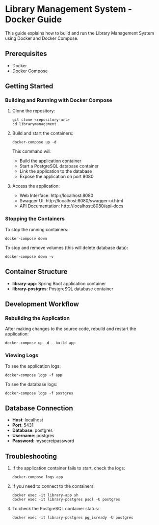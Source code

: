 # Library Management System - Docker Guide

This guide explains how to build and run the Library Management System using Docker and Docker Compose.

## Prerequisites

- Docker
- Docker Compose

## Getting Started

### Building and Running with Docker Compose

1. Clone the repository:
   ```
   git clone <repository-url>
   cd librarymanagement
   ```

2. Build and start the containers:
   ```
   docker-compose up -d
   ```
   
   This command will:
   - Build the application container
   - Start a PostgreSQL database container
   - Link the application to the database
   - Expose the application on port 8080

3. Access the application:
   - Web Interface: http://localhost:8080
   - Swagger UI: http://localhost:8080/swagger-ui.html
   - API Documentation: http://localhost:8080/api-docs

### Stopping the Containers

To stop the running containers:
```
docker-compose down
```

To stop and remove volumes (this will delete database data):
```
docker-compose down -v
```

## Container Structure

- **library-app**: Spring Boot application container
- **library-postgres**: PostgreSQL database container

## Development Workflow

### Rebuilding the Application

After making changes to the source code, rebuild and restart the application:
```
docker-compose up -d --build app
```

### Viewing Logs

To see the application logs:
```
docker-compose logs -f app
```

To see the database logs:
```
docker-compose logs -f postgres
```

## Database Connection

- **Host**: localhost
- **Port**: 5431
- **Database**: postgres
- **Username**: postgres
- **Password**: mysecretpassword

## Troubleshooting

1. If the application container fails to start, check the logs:
   ```
   docker-compose logs app
   ```

2. If you need to connect to the containers:
   ```
   docker exec -it library-app sh
   docker exec -it library-postgres psql -U postgres
   ```

3. To check the PostgreSQL container status:
   ```
   docker exec -it library-postgres pg_isready -U postgres
   ``` 
